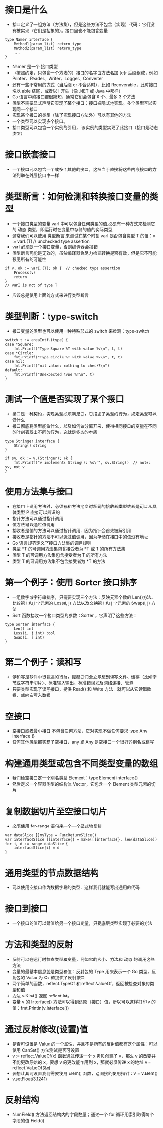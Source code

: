 # 接口是什么
* 接口定义了一组方法（方法集），但是这些方法不包含（实现）代码：它们没有被实现（它们是抽象的）。接口里也不能包含变量
```
type Namer interface {
    Method1(param_list) return_type
    Method2(param_list) return_type
    ...
}
```
* Namer 是一个 接口类型
* （按照约定，只包含一个方法的）接口的名字由方法名加 [e]r 后缀组成，例如 Printer、Reader、Writer、Logger、Converter
* 还有一些不常用的方式（当后缀 er 不合适时），比如 Recoverable，此时接口名以 able 结尾，或者以 I 开头（像 .NET 或 Java 中那样）
* Go 语言中的接口都很简短，通常它们会包含 0 个、最多 3 个方法
* 类型不需要显式声明它实现了某个接口：接口被隐式地实现。多个类型可以实现同一个接口
* 实现某个接口的类型（除了实现接口方法外）可以有其他的方法
* 一个类型可以实现多个接口。
* 接口类型可以包含一个实例的引用， 该实例的类型实现了此接口（接口是动态类型）

# 接口嵌套接口
* 一个接口可以包含一个或多个其他的接口，这相当于直接将这些内嵌接口的方法列举在外层接口中一样

# 类型断言：如何检测和转换接口变量的类型
* 一个接口类型的变量 varI 中可以包含任何类型的值,必须有一种方式来检测它的 动态 类型，即运行时在变量中存储的值的实际类型
* 通常我们可以使用 类型断言 来测试在某个时刻 varI 是否包含类型 T 的值：v := varI.(T)     // unchecked type assertion
* varI 必须是一个接口变量，否则编译器会报错
* 类型断言可能是无效的，虽然编译器会尽力检查转换是否有效，但是它不可能预见所有的可能性
```
if v, ok := varI.(T); ok {  // checked type assertion
    Process(v)
    return
}
// varI is not of type T
```
* 应该总是使用上面的方式来进行类型断言

# 类型判断：type-switch
* 接口变量的类型也可以使用一种特殊形式的 switch 来检测：type-switch
```
switch t := areaIntf.(type) {
case *Square:
	fmt.Printf("Type Square %T with value %v\n", t, t)
case *Circle:
	fmt.Printf("Type Circle %T with value %v\n", t, t)
case nil:
	fmt.Printf("nil value: nothing to check?\n")
default:
	fmt.Printf("Unexpected type %T\n", t)
}
```

# 测试一个值是否实现了某个接口
* 接口是一种契约，实现类型必须满足它，它描述了类型的行为，规定类型可以做什么
* 接口彻底将类型能做什么，以及如何做分离开来，使得相同接口的变量在不同的时刻表现出不同的行为，这就是多态的本质
```
type Stringer interface {
    String() string
}

if sv, ok := v.(Stringer); ok {
    fmt.Printf("v implements String(): %s\n", sv.String()) // note: sv, not v
}
```

# 使用方法集与接口
* 在接口上调用方法时，必须有和方法定义时相同的接收者类型或者是可以从具体类型 P 直接可以辨识的
* 指针方法可以通过指针调用
* 值方法可以通过值调用
* 接收者是值的方法可以通过指针调用，因为指针会首先被解引用
* 接收者是指针的方法不可以通过值调用，因为存储在接口中的值没有地址
* Go 语言规范定义了接口方法集的调用规则
* 类型 *T 的可调用方法集包含接受者为 *T 或 T 的所有方法集
* 类型 T 的可调用方法集包含接受者为 T 的所有方法
* 类型 T 的可调用方法集不包含接受者为 *T 的方法

# 第一个例子：使用 Sorter 接口排序
* 一组数字或字符串排序，只需要实现三个方法：反映元素个数的 Len()方法、比较第 i 和 j 个元素的 Less(i, j) 方法以及交换第 i 和 j 个元素的 Swap(i, j) 方法
* Sort 函数接收一个接口类型的参数：Sorter ，它声明了这些方法：
```
type Sorter interface {
    Len() int
    Less(i, j int) bool
    Swap(i, j int)
}
```

# 第二个例子：读和写
* 读和写是软件中很普遍的行为，提起它们会立即想到读写文件、缓存（比如字节或字符串切片）、标准输入输出、标准错误以及网络连接、管道
* 只要类型实现了读写接口，提供 Read() 和 Write 方法，就可以从它读取数据，或向它写入数据

# 空接口
* 空接口或者最小接口 不包含任何方法，它对实现不做任何要求  type Any interface {}
* 任何其他类型都实现了空接口，any 或 Any 是空接口一个很好的别名或缩写

# 构建通用类型或包含不同类型变量的数组
* 我们给空接口定一个别名类型 Element：type Element interface{}
* 然后定义一个容器类型的结构体 Vector，它包含一个 Element 类型元素的切片

# 复制数据切片至空接口切片
* 必须使用 for-range 语句来一个一个显式地复制
```
var dataSlice []myType = FuncReturnSlice()
var interfaceSlice []interface{} = make([]interface{}, len(dataSlice))
for i, d := range dataSlice {
    interfaceSlice[i] = d
}
```

# 通用类型的节点数据结构
* 可以使用空接口作为数据字段的类型，这样我们就能写出通用的代码

# 接口到接口
* 一个接口的值可以赋值给另一个接口变量，只要底层类型实现了必要的方法

# 方法和类型的反射
* 反射可以在运行时检查类型和变量，例如它的大小、方法和 动态 的调用这些方法
* 变量的最基本信息就是类型和值：反射包的 Type 用来表示一个 Go 类型，反射包的 Value 为 Go 值提供了反射接口
* 两个简单的函数，reflect.TypeOf 和 reflect.ValueOf，返回被检查对象的类型和值
* 方法 v.Kind() 返回 reflect.Int。
* 变量 v 的 Interface() 方法可以得到还原（接口）值，所以可以这样打印 v 的值：fmt.Println(v.Interface())

# 通过反射修改(设置)值
* 是否可设置是 Value 的一个属性，并且不是所有的反射值都有这个属性：可以使用 CanSet() 方法测试是否可设置
* v := reflect.ValueOf(x) 函数通过传递一个 x 拷贝创建了 v，那么 v 的改变并不能更改原始的 x。要想 v 的更改能作用到 x，那就必须传递 x 的地址 v = reflect.ValueOf(&x)
* 要想让其可设置我们需要使用 Elem() 函数，这间接的使用指针：v = v.Elem()
* v.setFloat(3.1241)

# 反射结构
* NumField() 方法返回结构内的字段数量；通过一个 for 循环用索引取得每个字段的值 Field(i)